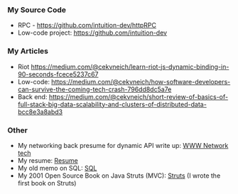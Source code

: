 
### My Source Code

- RPC - https://github.com/intuition-dev/httpRPC
- Low-code project: https://github.com/intuition-dev


### My Articles

- Riot https://medium.com/@cekvneich/learn-riot-js-dynamic-binding-in-90-seconds-fcece5237c67
- Low-code: https://medium.com/@cekvneich/how-software-developers-can-survive-the-coming-tech-crash-796dd8dc5a7e
- Back end: https://medium.com/@cekvneich/short-review-of-basics-of-full-stack-big-data-scalability-and-clusters-of-distributed-data-bcc8e3a8abd3


### Other

- My networking back presume for dynamic API write up: <a id="raw-url" href="ntech.pdf">WWW Network tech</a> 
- My resume: <a href="resume.doc" download>Resume</a>
- My old memo on SQL: <a id="raw-url" href="sql.pdf">SQL</a> 
- My 2001 Open Source Book on Java Struts (MVC): <a id="raw-url" href="book.pdf">Struts</a> (I wrote the first book on Struts)

